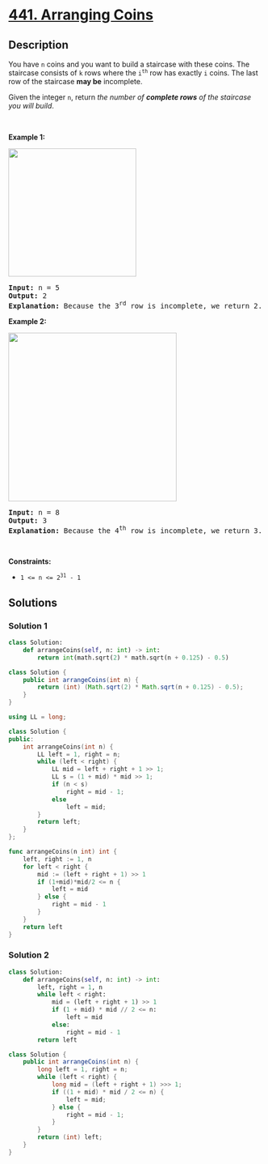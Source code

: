 # [441. Arranging Coins](https://leetcode.com/problems/arranging-coins)


## Description

<p>You have <code>n</code> coins and you want to build a staircase with these coins. The staircase consists of <code>k</code> rows where the <code>i<sup>th</sup></code> row has exactly <code>i</code> coins. The last row of the staircase <strong>may be</strong> incomplete.</p>

<p>Given the integer <code>n</code>, return <em>the number of <strong>complete rows</strong> of the staircase you will build</em>.</p>

<p>&nbsp;</p>
<p><strong class="example">Example 1:</strong></p>
<img alt="" src="https://spcdn.pages.dev/leetcode/problems/0441.Arranging%20Coins/images/arrangecoins1-grid.jpg" style="width: 253px; height: 253px;" />
<pre>
<strong>Input:</strong> n = 5
<strong>Output:</strong> 2
<strong>Explanation:</strong> Because the 3<sup>rd</sup> row is incomplete, we return 2.
</pre>

<p><strong class="example">Example 2:</strong></p>
<img alt="" src="https://spcdn.pages.dev/leetcode/problems/0441.Arranging%20Coins/images/arrangecoins2-grid.jpg" style="width: 333px; height: 333px;" />
<pre>
<strong>Input:</strong> n = 8
<strong>Output:</strong> 3
<strong>Explanation:</strong> Because the 4<sup>th</sup> row is incomplete, we return 3.
</pre>

<p>&nbsp;</p>
<p><strong>Constraints:</strong></p>

<ul>
	<li><code>1 &lt;= n &lt;= 2<sup>31</sup> - 1</code></li>
</ul>

## Solutions

### Solution 1

<!-- tabs:start -->

```python
class Solution:
    def arrangeCoins(self, n: int) -> int:
        return int(math.sqrt(2) * math.sqrt(n + 0.125) - 0.5)
```

```java
class Solution {
    public int arrangeCoins(int n) {
        return (int) (Math.sqrt(2) * Math.sqrt(n + 0.125) - 0.5);
    }
}
```

```cpp
using LL = long;

class Solution {
public:
    int arrangeCoins(int n) {
        LL left = 1, right = n;
        while (left < right) {
            LL mid = left + right + 1 >> 1;
            LL s = (1 + mid) * mid >> 1;
            if (n < s)
                right = mid - 1;
            else
                left = mid;
        }
        return left;
    }
};
```

```go
func arrangeCoins(n int) int {
	left, right := 1, n
	for left < right {
		mid := (left + right + 1) >> 1
		if (1+mid)*mid/2 <= n {
			left = mid
		} else {
			right = mid - 1
		}
	}
	return left
}
```

<!-- tabs:end -->

### Solution 2

<!-- tabs:start -->

```python
class Solution:
    def arrangeCoins(self, n: int) -> int:
        left, right = 1, n
        while left < right:
            mid = (left + right + 1) >> 1
            if (1 + mid) * mid // 2 <= n:
                left = mid
            else:
                right = mid - 1
        return left
```

```java
class Solution {
    public int arrangeCoins(int n) {
        long left = 1, right = n;
        while (left < right) {
            long mid = (left + right + 1) >>> 1;
            if ((1 + mid) * mid / 2 <= n) {
                left = mid;
            } else {
                right = mid - 1;
            }
        }
        return (int) left;
    }
}
```

<!-- tabs:end -->

<!-- end -->
